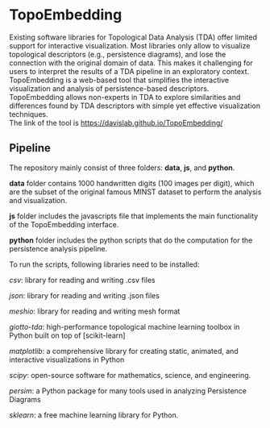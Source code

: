 # TopoEmbedding
Existing software libraries for Topological Data Analysis (TDA) offer limited support for interactive visualization. Most libraries only allow to visualize topological descriptors (e.g., persistence diagrams), and lose the connection with the original domain of data. This makes it challenging  for users to interpret the results of a TDA pipeline in an exploratory context. TopoEmbedding is a web-based tool that simplifies the interactive visualization and analysis of persistence-based descriptors. TopoEmbedding allows non-experts in TDA to explore similarities and differences found by TDA descriptors with simple yet effective visualization techniques.  
The link of the tool is https://davislab.github.io/TopoEmbedding/
## Pipeline
The repository mainly consist of three folders: **data**, **js**, and **python**.

**data** folder contains 1000 handwritten digits (100 images per digit), which are the subset of the original famous MINST dataset to perform the analysis and visualization.

**js** folder includes the javascripts file that implements the main functionality of the TopoEmbedding interface.

**python** folder includes the python scripts that do the computation for the persistence analysis pipeline.

To run the scripts, following libraries need to be installed:

*csv*: library for reading and writing .csv files

*json*: library for reading and writing .json files

*meshio*: library for reading and writing mesh format

*giotto-tda*:  high-performance topological machine learning toolbox in Python built on top of [scikit-learn]

*matplotlib*: a comprehensive library for creating static, animated, and interactive visualizations in Python

*scipy*: open-source software for mathematics, science, and engineering. 

*persim*:  a Python package for many tools used in analyzing Persistence Diagrams

*sklearn*: a free machine learning library for Python.
